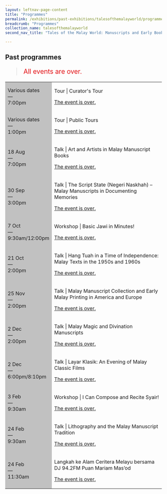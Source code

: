 ```yaml
---
layout: leftnav-page-content
title: "Programmes"
permalink: /exhibitions/past-exhibitions/talesofthemalayworld/programmes/
breadcrumb: "Programmes"
collection_name: talesofthemalayworld
second_nav_title: "Tales of the Malay World: Manuscripts and Early Books"

---
```


<!-- 

Colours
Upcoming: default colour
Past: #c1c1c1

-->

<section class="sgds-section__progs">

<div class="sgds-container__description">
    <div class="row">
        <div class="col is-10-mobile">

<h2>Past programmes</h2>

<blockquote style="color: #E21216; font-size: 150%;">All events are over.</blockquote>

<table class="table table-v">
    <tr>
        <td style="background-color: #c1c1c1;">Various dates<br>
            &mdash;<br>
            7:00pm</td>
        <td>
            <p>Tour &#124; Curator's Tour</p>
            <p><a href="/programmes/talesofthemalayworld/curator-tours/">The event is over.</a></p>
        </td>
    </tr>    
    <tr>
        <td style="background-color: #c1c1c1;">Various dates<br>
            &mdash;<br>
            1:00pm</td>
        <td>
            <p>Tour &#124; Public Tours</p>
            <p><a href="/programmes/talesofthemalayworld/public-tours/">The event is over.</a></p>
        </td>
    </tr>    
    <tr>
        <td style="background-color: #c1c1c1;">18 Aug<br>
            &mdash;<br>
            7:00pm</td>
        <td>
            <p>Talk &#124; Art and Artists in Malay Manuscript Books</p>
            <p><a href="/programmes/talesofthemalayworld/20170818-talk/">The event is over.</a></p>
        </td>
    </tr>     
    <tr>
        <td style="background-color: #c1c1c1;">30 Sep<br>
            &mdash;<br>
            3:00pm</td>
        <td>
            <p>Talk &#124; The Script State (Negeri Naskhah) – Malay Manuscripts in Documenting Memories</p>
            <p><a href="/programmes/talesofthemalayworld/20170930-talk/">The event is over.</a></p>
        </td>
    </tr>     
    <tr>
        <td style="background-color: #c1c1c1;">7 Oct<br>
            &mdash;<br>
            9:30am/12:00pm</td>
        <td>
            <p>Workshop &#124; Basic Jawi in Minutes!</p>
            <p><a href="/programmes/talesofthemalayworld/20171007-workshop/">The event is over.</a></p>
        </td>
    </tr>      
    <tr>
        <td style="background-color: #c1c1c1;">21 Oct<br>
            &mdash;<br>
            2:00pm</td>
        <td>
            <p>Talk &#124; Hang Tuah in a Time of Independence: Malay Texts in the 1950s and 1960s</p>
            <p><a href="/programmes/talesofthemalayworld/20171021-talk/">The event is over.</a></p>
        </td>
    </tr>     
    <tr>
        <td style="background-color: #c1c1c1;">25 Nov<br>
            &mdash;<br>
            2:00pm</td>
        <td>
            <p>Talk &#124; Malay Manuscript Collection and Early Malay Printing in America and Europe</p>
            <p><a href="/programmes/talesofthemalayworld/20171125-talk/">The event is over.</a></p>
        </td>
    </tr>     
    <tr>
        <td style="background-color: #c1c1c1;">2 Dec<br>
            &mdash;<br>
            2:00pm</td>
        <td>
            <p>Talk &#124; Malay Magic and Divination Manuscripts</p>
            <p><a href="/programmes/talesofthemalayworld/20171202-talk/">The event is over.</a></p>
        </td>
    </tr>     
    <tr>
        <td style="background-color: #c1c1c1;">2 Dec<br>
            &mdash;<br>
            6:00pm/8:10pm</td>
        <td>
            <p>Talk &#124; Layar Klasik: An Evening of Malay Classic Films</p>
            <p><a href="/programmes/talesofthemalayworld/20171202-screening/">The event is over.</a></p>
        </td>
    </tr>      
    <tr>
        <td style="background-color: #c1c1c1;">3 Feb<br>
            &mdash;<br>
            9:30am</td>
        <td>
            <p>Workshop &#124; I Can Compose and Recite Syair!</p>
            <p><a href="/programmes/talesofthemalayworld/20180203-workshop/">The event is over.</a></p>
        </td>
    </tr>     
    <tr>
        <td style="background-color: #c1c1c1;">24 Feb<br>
            &mdash;<br>
            9:30am</td>
        <td>
            <p>Talk &#124; Lithography and the Malay Manuscript Tradition</p>
            <p><a href="/programmes/talesofthemalayworld/20180224-talk/">The event is over.</a></p>
        </td>
    </tr>     
    <tr>
        <td style="background-color: #c1c1c1;">24 Feb<br>
            &mdash;<br>
            11:30am</td>
        <td>
            <p>Langkah ke Alam Ceritera Melayu bersama DJ 94.2FM Puan Mariam Mas’od</p>
            <p><a href="/programmes/talesofthemalayworld/20180224-radio/">The event is over.</a></p>
        </td>
    </tr>     
</table>
        </div>
    </div>
</div>
</section>
